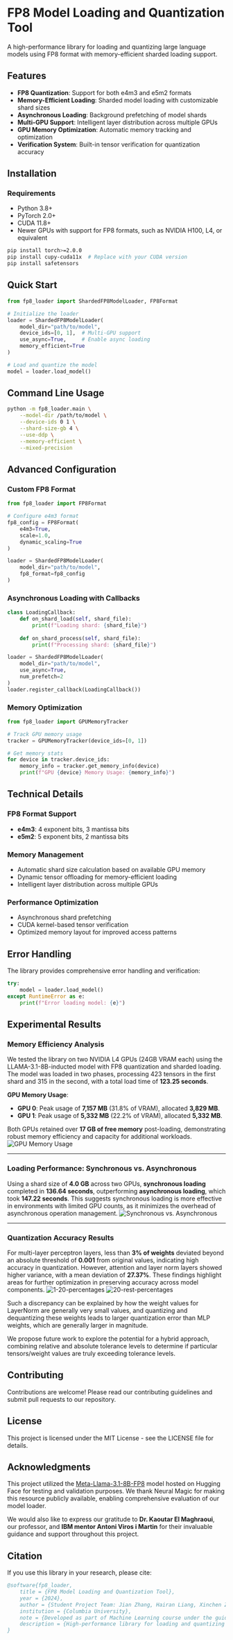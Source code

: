 # FP8 Model Loading and Quantization Tool

A high-performance library for loading and quantizing large language models using FP8 format with memory-efficient sharded loading support.

## Features

- **FP8 Quantization**: Support for both e4m3 and e5m2 formats
- **Memory-Efficient Loading**: Sharded model loading with customizable shard sizes
- **Asynchronous Loading**: Background prefetching of model shards
- **Multi-GPU Support**: Intelligent layer distribution across multiple GPUs
- **GPU Memory Optimization**: Automatic memory tracking and optimization
- **Verification System**: Built-in tensor verification for quantization accuracy

## Installation

### Requirements

- Python 3.8+
- PyTorch 2.0+
- CUDA 11.8+
- Newer GPUs with support for FP8 formats, such as NVIDIA H100, L4, or equivalent

```bash
pip install torch>=2.0.0
pip install cupy-cuda11x  # Replace with your CUDA version
pip install safetensors
```

## Quick Start

```python
from fp8_loader import ShardedFP8ModelLoader, FP8Format

# Initialize the loader
loader = ShardedFP8ModelLoader(
    model_dir="path/to/model",
    device_ids=[0, 1],  # Multi-GPU support
    use_async=True,     # Enable async loading
    memory_efficient=True
)

# Load and quantize the model
model = loader.load_model()
```

## Command Line Usage

```bash
python -m fp8_loader.main \
    --model-dir /path/to/model \
    --device-ids 0 1 \
    --shard-size-gb 4 \
    --use-ddp \
    --memory-efficient \
    --mixed-precision
```

## Advanced Configuration

### Custom FP8 Format

```python
from fp8_loader import FP8Format

# Configure e4m3 format
fp8_config = FP8Format(
    e4m3=True,
    scale=1.0,
    dynamic_scaling=True
)

loader = ShardedFP8ModelLoader(
    model_dir="path/to/model",
    fp8_format=fp8_config
)
```

### Asynchronous Loading with Callbacks

```python
class LoadingCallback:
    def on_shard_load(self, shard_file):
        print(f"Loading shard: {shard_file}")
        
    def on_shard_process(self, shard_file):
        print(f"Processing shard: {shard_file}")

loader = ShardedFP8ModelLoader(
    model_dir="path/to/model",
    use_async=True,
    num_prefetch=2
)
loader.register_callback(LoadingCallback())
```

### Memory Optimization

```python
from fp8_loader import GPUMemoryTracker

# Track GPU memory usage
tracker = GPUMemoryTracker(device_ids=[0, 1])

# Get memory stats
for device in tracker.device_ids:
    memory_info = tracker.get_memory_info(device)
    print(f"GPU {device} Memory Usage: {memory_info}")
```

## Technical Details

### FP8 Format Support

- **e4m3**: 4 exponent bits, 3 mantissa bits
- **e5m2**: 5 exponent bits, 2 mantissa bits

### Memory Management

- Automatic shard size calculation based on available GPU memory
- Dynamic tensor offloading for memory-efficient loading
- Intelligent layer distribution across multiple GPUs

### Performance Optimization

- Asynchronous shard prefetching
- CUDA kernel-based tensor verification
- Optimized memory layout for improved access patterns

## Error Handling

The library provides comprehensive error handling and verification:

```python
try:
    model = loader.load_model()
except RuntimeError as e:
    print(f"Error loading model: {e}")
```
## Experimental Results

### Memory Efficiency Analysis
We tested the library on two NVIDIA L4 GPUs (24GB VRAM each) using the LLAMA-3.1-8B-inducted model with FP8 quantization and sharded loading. The model was loaded in two phases, processing 423 tensors in the first shard and 315 in the second, with a total load time of **123.25 seconds**.

**GPU Memory Usage**:
- **GPU 0**: Peak usage of **7,157 MB** (31.8% of VRAM), allocated **3,829 MB**.
- **GPU 1**: Peak usage of **5,332 MB** (22.2% of VRAM), allocated **5,332 MB**.

Both GPUs retained over **17 GB of free memory** post-loading, demonstrating robust memory efficiency and capacity for additional workloads.
![GPU Memory Usage](GPU_Memory_Usage.png "GPU Memory Usage")

---

### Loading Performance: Synchronous vs. Asynchronous
Using a shard size of **4.0 GB** across two GPUs, **synchronous loading** completed in **136.64 seconds**, outperforming **asynchronous loading**, which took **147.22 seconds**. This suggests synchronous loading is more effective in environments with limited GPU counts, as it minimizes the overhead of asynchronous operation management.
![Synchronous vs. Asynchronous](Synchronous_vs_Asynchronous.png "Synchronous vs. Asynchronous")

---

### Quantization Accuracy Results
For multi-layer perceptron layers, less than **3% of weights** deviated beyond an absolute threshold of **0.001** from original values, indicating high accuracy in quantization. However, attention and layer norm layers showed higher variance, with a mean deviation of **27.37%**. These findings highlight areas for further optimization in preserving accuracy across model components. 
![1-20-percentages](1-20-percentages.png "1-20-percentages")
![20-rest-percentages](20-rest-percentages.png "20-rest-percentages")

Such a discrepancy can be explained by how the weight values for LayerNorm are generally very small values, and quantizing and dequantizing these weights leads to larger quantization error than MLP weights, which are generally larger in magnitude.

We propose future work to explore the potential for a hybrid approach, combining relative and absolute tolerance levels to determine if particular tensors/weight values are truly exceeding tolerance levels.

## Contributing

Contributions are welcome! Please read our contributing guidelines and submit pull requests to our repository.

## License

This project is licensed under the MIT License - see the LICENSE file for details.

## Acknowledgments

This project utilized the [Meta-Llama-3.1-8B-FP8](https://huggingface.co/neuralmagic/Meta-Llama-3.1-8B-FP8) model hosted on Hugging Face for testing and validation purposes. We thank Neural Magic for making this resource publicly available, enabling comprehensive evaluation of our model loader.

We would also like to express our gratitude to **Dr. Kaoutar El Maghraoui**, our professor, and **IBM mentor Antoni Viros i Martin** for their invaluable guidance and support throughout this project.

## Citation

If you use this library in your research, please cite:

```bibtex
@software{fp8_loader,
    title = {FP8 Model Loading and Quantization Tool},
    year = {2024},
    author = {Student Project Team: Jian Zhang, Hairan Liang, Xinchen Zhang},
    institution = {Columbia University},
    note = {Developed as part of Machine Learning course under the guidance of Dr. Kaoutar El Maghraoui and IBM mentor Antoni Viros i Martin},
    description = {High-performance library for loading and quantizing large language models using FP8 format, developed as an educational project}
}
```
